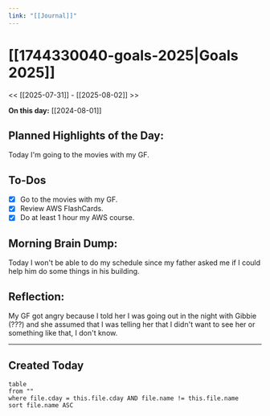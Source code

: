 ```yaml
---
link: "[[Journal]]"
---
```

# [[1744330040-goals-2025|Goals 2025]]
<< [[2025-07-31]] - [[2025-08-02]] >>

**On this day:** [[2024-08-01]]
## Planned Highlights of the Day:
Today I'm going to the movies with my GF.

## To-Dos
- [x] Go to the movies with my GF.
- [x] Review AWS FlashCards.
- [x] Do at least 1 hour my AWS course.

## Morning Brain Dump:
Today I won't be able to do my schedule since my father asked me if I could help him do some things in his building.

## Reflection:
My GF got angry because I told her I was going out in the night with Gibbie (???) and she assumed that I was telling her that I didn't want to see her or something like that, I don't know.

---
## Created Today
```dataview
table
from ""
where file.cday = this.file.cday AND file.name != this.file.name
sort file.name ASC
```

